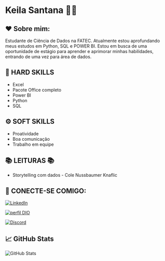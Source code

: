 # Keila Santana 🙋‍♀️


## ❤️ Sobre mim:

Estudante de Ciência de Dados na FATEC. Atualmente estou aprofundando meus estudos em Python, SQL e POWER BI.
Estou em busca de uma oportunidade de estágio para aprender e aprimorar minhas habilidades, entrando de uma vez para área de dados.

## 💪 HARD SKILLS
- Excel
- Pacote Office completo
- Power BI
- Python
- SQL

## ⚙️ SOFT SKILLS
- Proatividade
- Boa comunicação
- Trabalho em equipe


## 📚 LEITURAS 📚

- Storytelling com dados - Cole Nussbaumer Knaflic


## 🔗 CONECTE-SE COMIGO:

[![LinkedIn](https://img.shields.io/badge/LinkedIn-0077B5?style=for-the-badge&logo=linkedin&logoColor=white)](https://www.linkedin.com/in/keila-santana-b25073211/)


[![perfil DIO](https://img.shields.io/badge/perfil%20DIO-0077B5?style=for-the-badge)](https://www.dio.me/users/keilasantana1998)


[![Discord](https://img.shields.io/badge/Discord-7289DA?style=for-the-badge&logo=discord&logoColor=white)](https://discord.com/channels/@santana#9809/)


## 📈 GitHub Stats

![GitHub Stats](https://github-readme-stats.vercel.app/api?username=Keisantana03&theme=transparent&bg_color=000&border_color=30A3DC&show_icons=true&icon_color=30A3DC&title_color=E94D5F&text_color=FFF)
